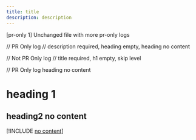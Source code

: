 ```yaml
---
title: title
description: description
---
```


[pr-only 1] Unchanged file with more pr-only logs

// PR Only log
// description required, heading empty, heading no content

// Not PR Only log
// title required, h1 empty, skip level

// PR Only log heading no content
# heading 1
## heading2 no content
[!INCLUDE [no content](./includes/no-content.md)]

